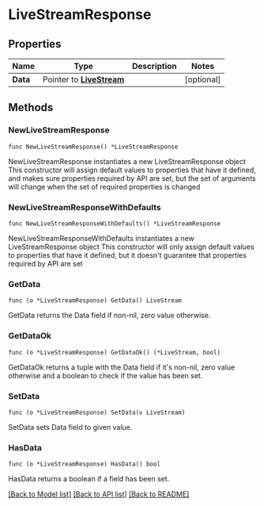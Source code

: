 # LiveStreamResponse

## Properties

Name | Type | Description | Notes
------------ | ------------- | ------------- | -------------
**Data** | Pointer to [**LiveStream**](LiveStream.md) |  | [optional] 

## Methods

### NewLiveStreamResponse

`func NewLiveStreamResponse() *LiveStreamResponse`

NewLiveStreamResponse instantiates a new LiveStreamResponse object
This constructor will assign default values to properties that have it defined,
and makes sure properties required by API are set, but the set of arguments
will change when the set of required properties is changed

### NewLiveStreamResponseWithDefaults

`func NewLiveStreamResponseWithDefaults() *LiveStreamResponse`

NewLiveStreamResponseWithDefaults instantiates a new LiveStreamResponse object
This constructor will only assign default values to properties that have it defined,
but it doesn't guarantee that properties required by API are set

### GetData

`func (o *LiveStreamResponse) GetData() LiveStream`

GetData returns the Data field if non-nil, zero value otherwise.

### GetDataOk

`func (o *LiveStreamResponse) GetDataOk() (*LiveStream, bool)`

GetDataOk returns a tuple with the Data field if it's non-nil, zero value otherwise
and a boolean to check if the value has been set.

### SetData

`func (o *LiveStreamResponse) SetData(v LiveStream)`

SetData sets Data field to given value.

### HasData

`func (o *LiveStreamResponse) HasData() bool`

HasData returns a boolean if a field has been set.


[[Back to Model list]](../README.md#documentation-for-models) [[Back to API list]](../README.md#documentation-for-api-endpoints) [[Back to README]](../README.md)


